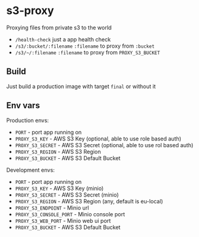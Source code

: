 # s3-proxy

Proxying files from private s3 to the world

- `/health-check` just a app health check
- `/s3/:bucket/:filename` `:filename` to proxy from `:bucket`
- `/s3/~/:filename` `:filename` to proxy from `PROXY_S3_BUCKET`

## Build

Just build a production image with target `final` or without it

## Env vars

Production envs:
- `PORT` - port app running on
- `PROXY_S3_KEY` - AWS S3 Key (optional, able to use role based auth)
- `PROXY_S3_SECRET` - AWS S3 Secret (optional, able to use rol based auth)
- `PROXY_S3_REGION` - AWS S3 Region
- `PROXY_S3_BUCKET` - AWS S3 Default Bucket

Development envs:
- `PORT` - port app running on
- `PROXY_S3_KEY` - AWS S3 Key (minio)
- `PROXY_S3_SECRET` - AWS S3 Secret (minio)
- `PROXY_S3_REGION` - AWS S3 Region (any, default is eu-local)
- `PROXY_S3_ENDPOINT` - Minio url
- `PROXY_S3_CONSOLE_PORT` - Minio console port
- `PROXY_S3_WEB_PORT` - Minio web ui port
- `PROXY_S3_BUCKET` - AWS S3 Default Bucket
